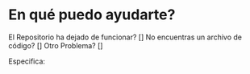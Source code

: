 # En qué puedo ayudarte?

El Repositorio ha dejado de funcionar? []
No encuentras un archivo de código? []
Otro Problema? []

Especifica:
